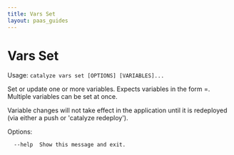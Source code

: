 ```yaml
---
title: Vars Set
layout: paas_guides
---
```


# Vars Set

Usage: `catalyze vars set [OPTIONS] [VARIABLES]...`

  Set or update one or more variables. Expects variables in the form <key>=<value>. Multiple variables can be set at once.

  Variable changes will not take effect in the application until it is redeployed (via either a push or 'catalyze redeploy').

Options:

```
  --help  Show this message and exit.
```
